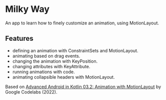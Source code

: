 # Milky Way

An app to learn how to finely customize an animation, using MotionLayout.

<!-- <p align="center">
<img src="screenshot.png" style="width:528px;max-width: 100%;">
</p> -->

## Features

- defining an animation with ConstraintSets and MotionLayout.
- animating based on drag events.
- changing the animation with KeyPosition.
- changing attributes with KeyAttribute.
- running animations with code.
- animating collapsible headers with MotionLayout.

Based on [Advanced Android in Kotlin 03.2: Animation with MotionLayout](https://codelabs.developers.google.com/codelabs/motion-layout#0) by Google Codelabs (2022).
